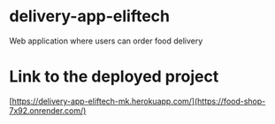 # delivery-app-eliftech

Web application where users can order food delivery

# Link to the deployed project

[https://delivery-app-eliftech-mk.herokuapp.com/](https://food-shop-7x92.onrender.com/)
